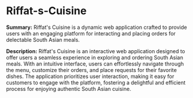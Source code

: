 # Riffat-s-Cuisine

**Summary:**
Riffat's Cuisine is a dynamic web application crafted to provide users with an engaging platform for interacting and placing orders for delectable South Asian meals.

**Description:**
Riffat's Cuisine is an interactive web application designed to offer users a seamless experience in exploring and ordering South Asian meals. With an intuitive interface, users can effortlessly navigate through the menu, customize their orders, and place requests for their favorite dishes. The application prioritizes user interaction, making it easy for customers to engage with the platform, fostering a delightful and efficient process for enjoying authentic South Asian cuisine.